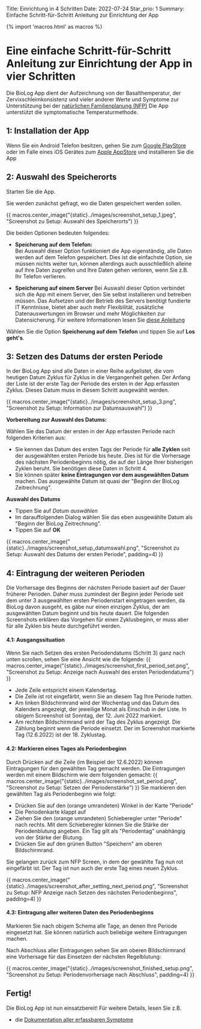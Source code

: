 Title: Einrichtung in 4 Schritten
Date: 2022-07-24
Star_prio: 1
Summary: Einfache Schritt-für-Schritt Anleitung zur Einrichtung der App

{% import 'macros.html' as macros %}
# Eine einfache Schritt-für-Schritt Anleitung zur Einrichtung der App in vier Schritten

Die BioLog App dient der Aufzeichnung von der Basalthemperatur, der Zervixschleimkonsistenz und vieler anderer Werte und Symptome zur Unterstützung bei der [natürlichen Familienplanung (NFP)](https://www.familienplanung.de/verhuetung/verhuetungsmethoden/natuerliche-methoden-der-familienplanung-nfp/) 
Die App unterstützt die symptomatische Temperaturmethode.

## 1: Installation der App
Wenn Sie ein Android Telefon besitzen, gehen Sie zum [Google PlayStore](https://play.Google.com) oder im Falle eines iOS Gerätes zum [Apple AppStore](https://store.Apple.com) und installieren Sie die App

## 2: Auswahl des Speicherorts

Starten Sie die App. 

Sie werden zunächst gefragt, wo die Daten gespeichert werden sollen.

{{ macros.center_image("{static}../images/screenshot_setup_1.jpeg", "Screenshot zu Setup: Auswahl des Speicherorts") }}

Die beiden Optionen bedeuten folgendes:

* **Speicherung auf dem Telefon:**   
    Bei Auswahl dieser Option funktioniert die App eigenständig, alle Daten werden auf dem Telefon gespeichert. Dies ist die einfachste Option, sie müssen nichts weiter tun, können allerdings auch ausschließlich alleine auf Ihre Daten zugreifen und Ihre Daten gehen verloren, wenn Sie z.B. Ihr Telefon verlieren.

* **Speicherung auf einem Server**
    Bei Auswahl dieser Option verbindet sich die App mit einem Server, den Sie selbst installieren und betreiben müssen. Das Aufsetzen und der Betrieb des Servers benötigt fundierte IT Kenntnisse, bietet aber auch mehr Flexibilität, zusätzliche Datenauswertungen im Browser und mehr Möglichkeiten zur Datensicherung. Für weitere Informationen lesen Sie [diese Anleitung]({filename}server-aufsetzen.md)   

Wählen Sie die Option **Speicherung auf dem Telefon** und tippen Sie auf **Los geht's**.

## 3: Setzen des Datums der ersten Periode

In der BioLog App sind alle Daten in einer Reihe aufgelistet, die vom heutigen Datum Zyklus für Zyklus in die Vergangenheit gehen. Der Anfang der Liste ist der erste Tag der Periode des ersten in der App erfassten Zyklus. Dieses Datum muss in diesem Schritt ausgewählt werden.

{{ macros.center_image("{static}../images/screenshot_setup_3.png", "Screenshot zu Setup: Information zur Datumsauswahl") }}

**Vorbereitung zur Auswahl des Datums:**

Wählen Sie das Datum der ersten in der App erfassten Periode nach folgenden Kriterien aus:

* Sie kennen das Datum des ersten Tags der Periode für **alle Zyklen** seit der ausgewählten ersten Periode bis heute. Dies ist für die Vorhersage des nächsten Periodenbeginns nötig, die auf der Länge Ihrer bisherigen Zyklen beruht. Sie benötigen diese Daten in Schritt 4.
* Sie können später **keine Eintragungen vor dem ausgewählten Datum** machen. Das ausgewählte Datum ist quasi der "Beginn der BioLog Zeitrechnung".

**Auswahl des Datums**

* Tippen Sie auf *Datum auswählen* 
* Im darauffolgenden Dialog wählen Sie das eben ausgewählte Datum als "Beginn der BioLog Zeitrechnung".
* Tippen Sie auf **OK** 

{{ macros.center_image("{static}../images/screenshot_setup_datumswahl.png", "Screenshot zu Setup: Auswahl des Datums der ersten Periode", padding=4) }}

## 4: Eintragung der weiteren Perioden

Die Vorhersage des Beginns der nächsten Periode basiert auf der Dauer früherer Perioden. Daher muss zumindest der Beginn jeder Periode seit dem unter 3 ausgewählten ersten Periodenstart eingetragen werden, da BioLog davon ausgeht, es gäbe nur einen einzigen Zyklus, der am ausgewählten Datum beginnt und bis heute dauert. Die folgenden Screenshots erklären das Vorgehen für einen Zyklusbeginn, er muss aber für alle Zyklen bis heute durchgeführt werden.

#### 4.1: Ausgangssituation

Wenn Sie nach Setzen des ersten Periodendatums (Schritt 3) ganz nach unten scrollen, sehen Sie eine Ansicht wie die folgende:
{{ macros.center_image("{static}../images/screenshot_first_period_set.png", "Screenshot zu Setup: Anzeige nach Auswahl des ersten Periodendatums") }}

* Jede Zeile entspricht einem Kalendertag.
* Die Zeile ist rot eingefärbt, wenn Sie an diesem Tag Ihre Periode hatten.
* Am linken Bildschirmrand wird der Wochentag und das Datum des Kalenders angezeigt, der jeweilige Monat als Einschub in der Liste. In obigem Screenshot ist Sonntag, der 12. Juni 2022 markiert.  
* Am rechten Bildschirmrand wird der Tag des Zyklus angezeigt. Die Zählung beginnt wenn die Periode einsetzt. Der im Screenshot markierte Tag (12.6.2022) ist der 18. Zyklustag.

#### 4.2: Markieren eines Tages als Periodenbeginn

Durch Drücken auf die Zeile (im Beispiel der 12.6.2022) können Eintragungen für den gewählten Tag gemacht werden. Die Eintragungen werden mit einem Bildschirm wie dem folgenden gemacht:
{{ macros.center_image("{static}../images/screenshot_set_period.png", "Screenshot zu Setup: Setzen der Periodenstärke") }}
Sie markieren den gewählten Tag als Periodenbeginn wie folgt:

* Drücken Sie auf den (orange umrandeten) Winkel in der Karte "Periode"
* Die Periodenkarte klappt auf
* Ziehen Sie den (orange umrandeten) Schieberegler unter "Periode" nach rechts. Mit dem Schieberegler können Sie die Stärke der Periodenblutung angeben. Ein Tag gilt als "Periodentag" unabhängig von der Stärke der Blutung.
* Drücken Sie auf den grünen Button "Speichern" am oberen Bildschirmrand.

Sie gelangen zurück zum NFP Screen, in dem der gewählte Tag nun rot eingefärbt ist. Der Tag ist nun auch der erste Tag eines neuen Zyklus.

{{ macros.center_image("{static}../images/screenshot_after_setting_next_period.png", "Screenshot zu Setup: NFP Anzeige nach Setzen des nächsten Periodenbeginns", padding=4) }}

#### 4.3: Eintragung aller weiteren Daten des Periodenbeginns 
Markieren Sie nach obigem Schema alle Tage, an denen Ihre Periode eingesetzt hat. Sie können natürlich auch beliebige weitere Eintragungen machen. 

Nach Abschluss aller Eintragungen sehen Sie am oberen Bildschirmrand eine Vorhersage für das Einsetzen der nächsten Regelblutung:

{{ macros.center_image("{static}../images/screenshot_finished_setup.png", "Screenshot zu Setup: Periodenvorhersage nach Abschluss", padding=4) }}

## Fertig!

Die BioLog App ist nun einsatzbereit! Für weitere Details, lesen Sie z.B.

* die [Dokumentation aller erfassbaren Symptome]({filename}../benutzung/nfp_detail_screen_explanation.md)
